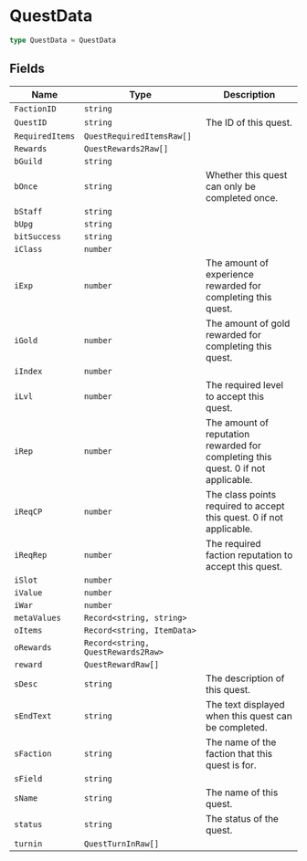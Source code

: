 # QuestData



```typescript
type QuestData = QuestData
```

## Fields

| Name | Type | Description |
|------|------|-------------|
| `FactionID` | `string` |  |
| `QuestID` | `string` | The ID of this quest. |
| `RequiredItems` | `QuestRequiredItemsRaw[]` |  |
| `Rewards` | `QuestRewards2Raw[]` |  |
| `bGuild` | `string` |  |
| `bOnce` | `string` | Whether this quest can only be completed once. |
| `bStaff` | `string` |  |
| `bUpg` | `string` |  |
| `bitSuccess` | `string` |  |
| `iClass` | `number` |  |
| `iExp` | `number` | The amount of experience rewarded for completing this quest. |
| `iGold` | `number` | The amount of gold rewarded for completing this quest. |
| `iIndex` | `number` |  |
| `iLvl` | `number` | The required level to accept this quest. |
| `iRep` | `number` | The amount of reputation rewarded for completing this quest. 0 if not applicable. |
| `iReqCP` | `number` | The class points required to accept this quest. 0 if not applicable. |
| `iReqRep` | `number` | The required faction reputation to accept this quest. |
| `iSlot` | `number` |  |
| `iValue` | `number` |  |
| `iWar` | `number` |  |
| `metaValues` | `Record<string, string>` |  |
| `oItems` | `Record<string, ItemData>` |  |
| `oRewards` | `Record<string, QuestRewards2Raw>` |  |
| `reward` | `QuestRewardRaw[]` |  |
| `sDesc` | `string` | The description of this quest. |
| `sEndText` | `string` | The text displayed when this quest can be completed. |
| `sFaction` | `string` | The name of the faction that this quest is for. |
| `sField` | `string` |  |
| `sName` | `string` | The name of this quest. |
| `status` | `string` | The status of the quest. |
| `turnin` | `QuestTurnInRaw[]` |  |
